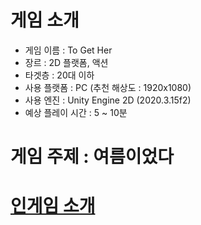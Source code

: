 # 게임 소개
- 게임 이름 : To Get Her
- 장르 : 2D 플랫폼, 액션
- 타겟층 : 20대 이하
- 사용 플랫폼 : PC (추천 해상도 : 1920x1080)
- 사용 엔진 : Unity Engine 2D (2020.3.15f2)
- 예상 플레이 시간 : 5 ~ 10분
# 게임 주제 : 여름이었다
# [인게임 소개](https://github.com/)
